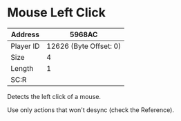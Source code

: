 #  Mouse Left Click
Address   | 5968AC
----------|-------------
Player ID | 12626 (Byte Offset: 0)
Size 	  | 4
Length 	  | 1
SC:R      | 

Detects the left click of a mouse.

Use only actions that won't desync (check the Reference).
